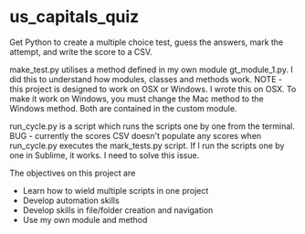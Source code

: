 # us_capitals_quiz
Get Python to create a multiple choice test, guess the answers, mark the attempt, and write the score to a CSV.

make_test.py utilises a method defined in my own module gt_module_1.py. I did this to understand how modules, classes and methods work. NOTE - this project is designed to work on OSX or Windows. I wrote this on OSX. To make it work on Windows, you must change the Mac method to the Windows method. Both are contained in the custom module.

run_cycle.py is a script which runs the scripts one by one from the terminal. BUG - currently the scores CSV doesn't populate any scores when run_cycle.py executes the mark_tests.py script. If I run the scripts one by one in Sublime, it works. I need to solve this issue.

The objectives on this project are
- Learn how to wield multiple scripts in one project
- Develop automation skills
- Develop skills in file/folder creation and navigation
- Use my own module and method
